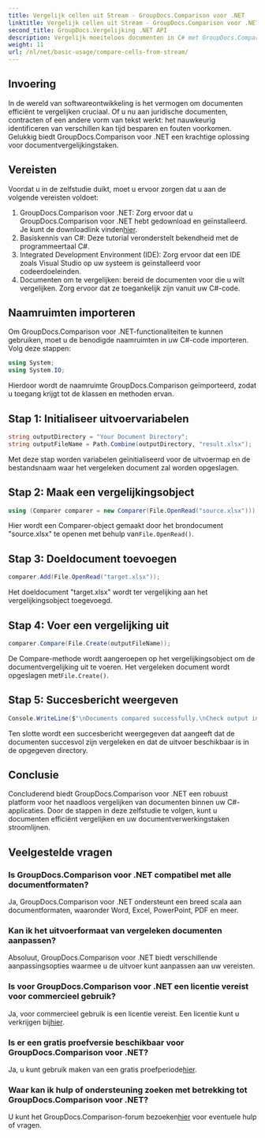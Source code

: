 ```yaml
---
title: Vergelijk cellen uit Stream - GroupDocs.Comparison voor .NET
linktitle: Vergelijk cellen uit Stream - GroupDocs.Comparison voor .NET
second_title: GroupDocs.Vergelijking .NET API
description: Vergelijk moeiteloos documenten in C# met GroupDocs.Comparison voor .NET. Stroomlijn uw documentverwerkingstaken met gemak.
weight: 11
url: /nl/net/basic-usage/compare-cells-from-stream/
---
```

## Invoering
In de wereld van softwareontwikkeling is het vermogen om documenten efficiënt te vergelijken cruciaal. Of u nu aan juridische documenten, contracten of een andere vorm van tekst werkt: het nauwkeurig identificeren van verschillen kan tijd besparen en fouten voorkomen. Gelukkig biedt GroupDocs.Comparison voor .NET een krachtige oplossing voor documentvergelijkingstaken.
## Vereisten
Voordat u in de zelfstudie duikt, moet u ervoor zorgen dat u aan de volgende vereisten voldoet:
1.  GroupDocs.Comparison voor .NET: Zorg ervoor dat u GroupDocs.Comparison voor .NET hebt gedownload en geïnstalleerd. Je kunt de downloadlink vinden[hier](https://releases.groupdocs.com/comparison/net/).
2. Basiskennis van C#: Deze tutorial veronderstelt bekendheid met de programmeertaal C#.
3. Integrated Development Environment (IDE): Zorg ervoor dat een IDE zoals Visual Studio op uw systeem is geïnstalleerd voor codeerdoeleinden.
4. Documenten om te vergelijken: bereid de documenten voor die u wilt vergelijken. Zorg ervoor dat ze toegankelijk zijn vanuit uw C#-code.

## Naamruimten importeren
Om GroupDocs.Comparison voor .NET-functionaliteiten te kunnen gebruiken, moet u de benodigde naamruimten in uw C#-code importeren. Volg deze stappen:

```csharp
using System;
using System.IO;
```
Hierdoor wordt de naamruimte GroupDocs.Comparison geïmporteerd, zodat u toegang krijgt tot de klassen en methoden ervan.

## Stap 1: Initialiseer uitvoervariabelen
```csharp
string outputDirectory = "Your Document Directory";
string outputFileName = Path.Combine(outputDirectory, "result.xlsx");
```
Met deze stap worden variabelen geïnitialiseerd voor de uitvoermap en de bestandsnaam waar het vergeleken document zal worden opgeslagen.
## Stap 2: Maak een vergelijkingsobject
```csharp
using (Comparer comparer = new Comparer(File.OpenRead("source.xlsx")))
```
 Hier wordt een Comparer-object gemaakt door het brondocument "source.xlsx" te openen met behulp van`File.OpenRead()`.
## Stap 3: Doeldocument toevoegen
```csharp
comparer.Add(File.OpenRead("target.xlsx"));
```
Het doeldocument "target.xlsx" wordt ter vergelijking aan het vergelijkingsobject toegevoegd.
## Stap 4: Voer een vergelijking uit
```csharp
comparer.Compare(File.Create(outputFileName));
```
 De Compare-methode wordt aangeroepen op het vergelijkingsobject om de documentvergelijking uit te voeren. Het vergeleken document wordt opgeslagen met`File.Create()`.
## Stap 5: Succesbericht weergeven
```csharp
Console.WriteLine($"\nDocuments compared successfully.\nCheck output in {outputDirectory}.");
```
Ten slotte wordt een succesbericht weergegeven dat aangeeft dat de documenten succesvol zijn vergeleken en dat de uitvoer beschikbaar is in de opgegeven directory.

## Conclusie
Concluderend biedt GroupDocs.Comparison voor .NET een robuust platform voor het naadloos vergelijken van documenten binnen uw C#-applicaties. Door de stappen in deze zelfstudie te volgen, kunt u documenten efficiënt vergelijken en uw documentverwerkingstaken stroomlijnen.
## Veelgestelde vragen
### Is GroupDocs.Comparison voor .NET compatibel met alle documentformaten?
Ja, GroupDocs.Comparison voor .NET ondersteunt een breed scala aan documentformaten, waaronder Word, Excel, PowerPoint, PDF en meer.
### Kan ik het uitvoerformaat van vergeleken documenten aanpassen?
Absoluut, GroupDocs.Comparison voor .NET biedt verschillende aanpassingsopties waarmee u de uitvoer kunt aanpassen aan uw vereisten.
### Is voor GroupDocs.Comparison voor .NET een licentie vereist voor commercieel gebruik?
 Ja, voor commercieel gebruik is een licentie vereist. Een licentie kunt u verkrijgen bij[hier](https://purchase.groupdocs.com/buy).
### Is er een gratis proefversie beschikbaar voor GroupDocs.Comparison voor .NET?
 Ja, u kunt gebruik maken van een gratis proefperiode[hier](https://releases.groupdocs.com/).
### Waar kan ik hulp of ondersteuning zoeken met betrekking tot GroupDocs.Comparison voor .NET?
 U kunt het GroupDocs.Comparison-forum bezoeken[hier](https://forum.groupdocs.com/c/comparison/12) voor eventuele hulp of vragen.